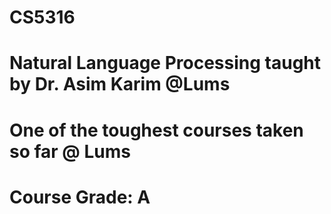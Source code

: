 # CS5316
# Natural Language Processing taught by Dr. Asim Karim @Lums
# One of the toughest courses taken so far @ Lums
# Course Grade: A
